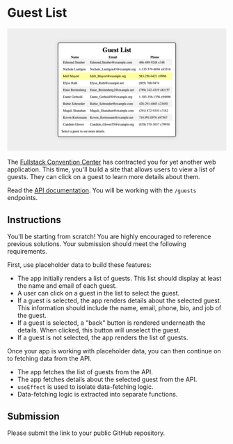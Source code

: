 # Guest List

![One guest is highlighted in a list of guests.](example.png)

The [Fullstack Convention Center](https://fsa-crud-2aa9294fe819.herokuapp.com/api/) has contracted you for yet another web application.
This time, you'll build a site that allows users to view a list of guests. They can click
on a guest to learn more details about them.

Read the [API documentation](https://fsa-crud-2aa9294fe819.herokuapp.com/api/). You will
be working with the `/guests` endpoints.

## Instructions

You'll be starting from scratch! You are highly encouraged to reference previous
solutions. Your submission should meet the following requirements.

First, use placeholder data to build these features:

- The app initially renders a list of guests.
  This list should display at least the name and email of each guest.
- A user can click on a guest in the list to select the guest.
- If a guest is selected, the app renders details about the selected guest.
  This information should include the name, email, phone, bio, and job of the guest.
- If a guest is selected, a "back" button is rendered underneath the details. When
  clicked, this button will unselect the guest.
- If a guest is not selected, the app renders the list of guests.

Once your app is working with placeholder data, you can then continue on to fetching data
from the API.

- The app fetches the list of guests from the API.
- The app fetches details about the selected guest from the API.
- `useEffect` is used to isolate data-fetching logic.
- Data-fetching logic is extracted into separate functions.

## Submission

Please submit the link to your public GitHub repository.
